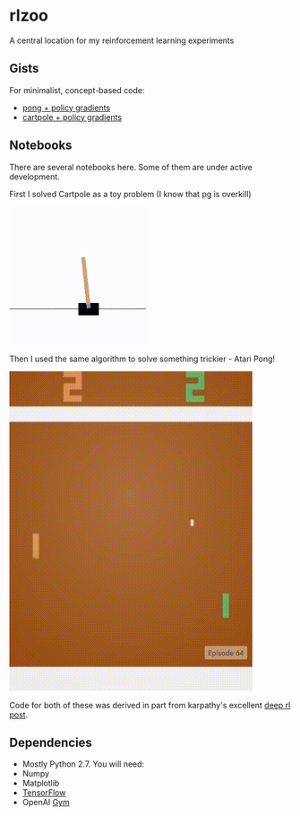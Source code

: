 # rlzoo
A central location for my reinforcement learning experiments

Gists
--------
For minimalist, concept-based code:
* [pong + policy gradients](https://gym.openai.com/evaluations/eval_qbonzReT72KkjMRBcziwQ)
* [cartpole + policy gradients](https://gym.openai.com/evaluations/eval_hpkg5wFHQ5WUjJnnea0wkw)

Notebooks
--------
There are several notebooks here. Some of them are under active development.

First I solved Cartpole as a toy problem (I know that pg is overkill)

![Cartpole gif](static/gym_cartpole.gif)

Then I used the same algorithm to solve something trickier - Atari Pong!

![Pong gif](static/gym_pong.gif)

Code for both of these was derived in part from karpathy's excellent [deep rl post](https://karpathy.github.io/2016/05/31/rl/).

Dependencies
--------
* Mostly Python 2.7. You will need:
 * Numpy
 * Matplotlib
 * [TensorFlow](https://www.tensorflow.org/versions/master/get_started/os_setup.html#pip_install)
 * OpenAI [Gym](https://gym.openai.com/)
